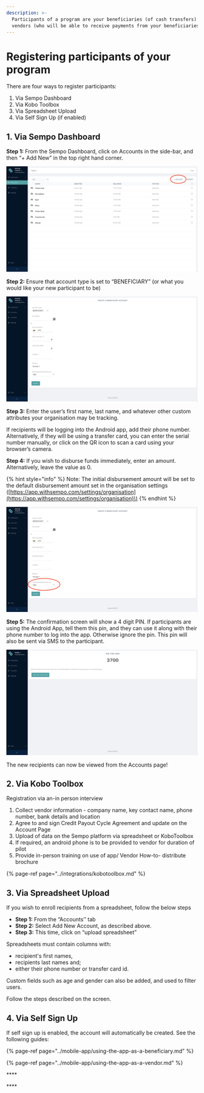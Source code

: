```yaml
---
description: >-
  Participants of a program are your beneficiaries (of cash transfers) and
  vendors (who will be able to receive payments from your beneficiaries).
---
```


# Registering participants of your program

There are four ways to register participants:

1. Via Sempo Dashboard 
2. Via Kobo Toolbox
3. Via Spreadsheet Upload
4. Via Self Sign Up \(if enabled\)

## 1. Via Sempo Dashboard

**Step 1:** From the Sempo Dashboard, click on Accounts in the side-bar, and then “+ Add New” in the top right hand corner.

![](../.gitbook/assets/screen-shot-2020-09-08-at-10.38.42-am.png)

**Step 2:** Ensure that account type is set to “BENEFICIARY”  \(or what you would like your new participant to be\)

![](../.gitbook/assets/screen-shot-2020-09-10-at-2.05.50-pm.png)

**Step 3:** Enter the user’s first name,  last name, and whatever other custom attributes your organisation may be tracking. 

If recipients will be logging into the Android app, add their phone number.  Alternatively, if they will be using a transfer card, you can enter the serial number manually, or click on the QR icon to scan a card using your browser’s camera.

**Step 4:** If you wish to disburse funds immediately, enter an amount. Alternatively, leave the value as 0.

{% hint style="info" %}
Note: The initial disbursement amount will be set to the default disbursement amount set in the organisation settings \([https://app.withsempo.com/settings/organisation](https://app.withsempo.com/settings/organisation)\)
{% endhint %}

![](../.gitbook/assets/screen-shot-2020-09-08-at-10.42.24-am.png)

**Step 5:** The confirmation screen will show a 4 digit PIN. If participants are using the Android App, tell them this pin, and they can use it along with their phone number to log into the app. Otherwise ignore the pin. This pin will also be sent via SMS to the participant.

![](../.gitbook/assets/screen-shot-2020-09-10-at-2.08.23-pm.png)

The new recipients can now be viewed from the Accounts page!

## 2. Via Kobo Toolbox

Registration via an-in person interview

1. Collect vendor information -  company name, key contact name, phone number, bank details and location 
2. Agree to and sign Credit Payout Cycle Agreement and update on the Account Page
3. Upload of data on the Sempo platform via spreadsheet or KoboToolbox
4. If required, an android phone is to be provided to vendor for duration of pilot
5. Provide in-person training on use of app/ Vendor How-to- distribute brochure

{% page-ref page="../integrations/kobotoolbox.md" %}

## 3. Via Spreadsheet Upload

If you wish to enroll recipients from a spreadsheet, follow the below steps

* **Step 1:** From the “Accounts’’ tab
* **Step 2:** Select Add New Account, as described above.
* **Step 3:** This time, click on “upload spreadsheet”

Spreadsheets must contain columns with: 

* recipient's first names, 
* recipients last names and; 
* either their phone number or transfer card id.

Custom fields such as age and gender can also be added, and used to filter users.

Follow the steps described on the screen.

## 4. Via Self Sign Up

If self sign up is enabled, the account will automatically be created. See the following guides:

{% page-ref page="../mobile-app/using-the-app-as-a-beneficiary.md" %}

{% page-ref page="../mobile-app/using-the-app-as-a-vendor.md" %}



\*\*\*\*

\*\*\*\*



